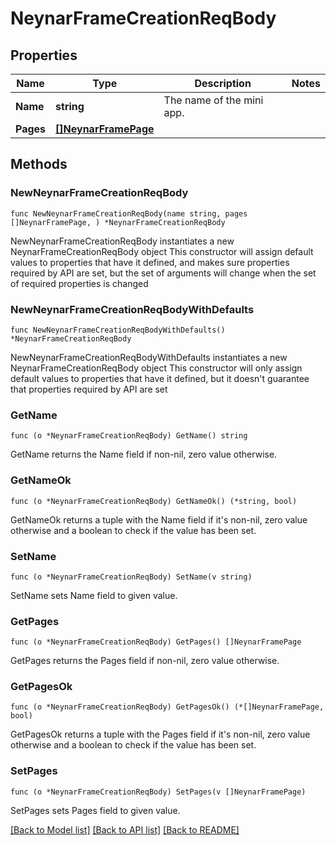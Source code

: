 # NeynarFrameCreationReqBody

## Properties

Name | Type | Description | Notes
------------ | ------------- | ------------- | -------------
**Name** | **string** | The name of the mini app. | 
**Pages** | [**[]NeynarFramePage**](NeynarFramePage.md) |  | 

## Methods

### NewNeynarFrameCreationReqBody

`func NewNeynarFrameCreationReqBody(name string, pages []NeynarFramePage, ) *NeynarFrameCreationReqBody`

NewNeynarFrameCreationReqBody instantiates a new NeynarFrameCreationReqBody object
This constructor will assign default values to properties that have it defined,
and makes sure properties required by API are set, but the set of arguments
will change when the set of required properties is changed

### NewNeynarFrameCreationReqBodyWithDefaults

`func NewNeynarFrameCreationReqBodyWithDefaults() *NeynarFrameCreationReqBody`

NewNeynarFrameCreationReqBodyWithDefaults instantiates a new NeynarFrameCreationReqBody object
This constructor will only assign default values to properties that have it defined,
but it doesn't guarantee that properties required by API are set

### GetName

`func (o *NeynarFrameCreationReqBody) GetName() string`

GetName returns the Name field if non-nil, zero value otherwise.

### GetNameOk

`func (o *NeynarFrameCreationReqBody) GetNameOk() (*string, bool)`

GetNameOk returns a tuple with the Name field if it's non-nil, zero value otherwise
and a boolean to check if the value has been set.

### SetName

`func (o *NeynarFrameCreationReqBody) SetName(v string)`

SetName sets Name field to given value.


### GetPages

`func (o *NeynarFrameCreationReqBody) GetPages() []NeynarFramePage`

GetPages returns the Pages field if non-nil, zero value otherwise.

### GetPagesOk

`func (o *NeynarFrameCreationReqBody) GetPagesOk() (*[]NeynarFramePage, bool)`

GetPagesOk returns a tuple with the Pages field if it's non-nil, zero value otherwise
and a boolean to check if the value has been set.

### SetPages

`func (o *NeynarFrameCreationReqBody) SetPages(v []NeynarFramePage)`

SetPages sets Pages field to given value.



[[Back to Model list]](../README.md#documentation-for-models) [[Back to API list]](../README.md#documentation-for-api-endpoints) [[Back to README]](../README.md)


